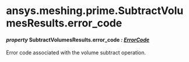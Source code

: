# ansys.meshing.prime.SubtractVolumesResults.error_code

#### *property* SubtractVolumesResults.error_code *: [ErrorCode](ansys.meshing.prime.ErrorCode.md#ansys.meshing.prime.ErrorCode)*

Error code associated with the volume subtract operation.

<!-- !! processed by numpydoc !! -->
